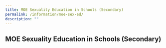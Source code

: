 ```yaml
---
title: MOE Sexuality Education in Schools (Secondary)
permalink: /information/moe-sex-ed/
description: ""
---
```

## MOE Sexuality Education in Schools (Secondary)

